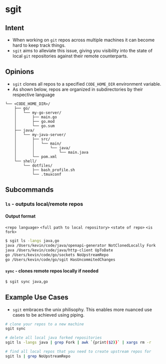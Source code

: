 # sgit 
## Intent
- When working on `git` repos across multiple machines it can become hard to keep track things.
- `sgit` aims to alleviate this issue, giving you visibility into the state of local `git` repositories against their remote counterparts.

## Opinions
- `sgit` clones all repos to a specified `CODE_HOME_DIR` environment variable.
- As shown below, repos are organized in subdirectories by their respective language 
```
└── <CODE_HOME_DIR>/
    ├── go/
    │   └── my-go-server/
    │       ├── main.go
    │       ├── go.mod
    │       └── go.sum
    ├── java/
    │   └── my-java-server/
    │       ├── src/
    │       │   └── main/
    │       │       └── java/
    │       │           └── main.java
    │       └── pom.xml
    └── shell/
        └── dotfiles/
            ├── bash_profile.sh
            └── .tmuxconf
```

## Subcommands
### `ls` - outputs local/remote repos
#### Output format
`<repo language>` `<full path to local repository>` `<state of repo>` `<is fork>`
```bash
$ sgit ls -langs java,go
java /Users/kevin/code/java/openapi-generator NotClonedLocally Fork
java /Users/kevin/code/java/http-client UpToDate
go /Users/kevin/code/go/sockets NoUpstreamRepo
go /Users/kevin/code/go/sgit HasUncommitedChanges
```
#### `sync` - clones remote repos locally if needed
```bash
$ sgit sync java,go
```

## Example Use Cases
- `sgit` embraces the unix philisophy. This enables more nuanced use cases to be achieved using piping.

```bash
# clone your repos to a new machine
sgit sync
```

```bash
# delete all local java forked repositories
sgit ls -langs java | grep Fork | awk `{print($2)}` | xargs rm -r
```

```bash
# find all local repos that you need to create upstream repos for 
sgit ls | grep NoUpstreamRepo
```
